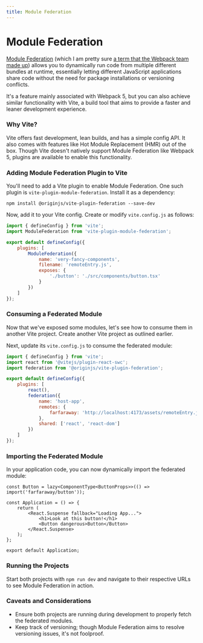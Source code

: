 ```yaml
---
title: Module Federation
---
```


# Module Federation

[Module Federation](https://github.com/module-federation) (which I am pretty sure [a term that the Webpack team made up](https://webpack.js.org/concepts/module-federation/)) allows you to dynamically run code from multiple different bundles at runtime, essentially letting different JavaScript applications share code without the need for package installations or versioning conflicts.

It's a feature mainly associated with Webpack 5, but you can also achieve similar functionality with Vite, a build tool that aims to provide a faster and leaner development experience.

### Why Vite?

Vite offers fast development, lean builds, and has a simple config API. It also comes with features like Hot Module Replacement (HMR) out of the box. Though Vite doesn't natively support Module Federation like Webpack 5, plugins are available to enable this functionality.

### Adding Module Federation Plugin to Vite

You'll need to add a Vite plugin to enable Module Federation. One such plugin is `vite-plugin-module-federation`. Install it as a dependency:

```
npm install @originjs/vite-plugin-federation --save-dev
```

Now, add it to your Vite config. Create or modify `vite.config.js` as follows:

```jsx
import { defineConfig } from 'vite';
import ModuleFederation from 'vite-plugin-module-federation';

export default defineConfig({
	plugins: [
		ModuleFederation({
			name: 'very-fancy-components',
			filename: 'remoteEntry.js',
			exposes: {
				'./button': './src/components/button.tsx'
			}
		})
	]
});
```

### Consuming a Federated Module

Now that we've exposed some modules, let's see how to consume them in another Vite project. Create another Vite project as outlined earlier.

Next, update its `vite.config.js` to consume the federated module:

```jsx
import { defineConfig } from 'vite';
import react from '@vitejs/plugin-react-swc';
import federation from '@originjs/vite-plugin-federation';

export default defineConfig({
	plugins: [
		react(),
		federation({
			name: 'host-app',
			remotes: {
				farfaraway: 'http://localhost:4173/assets/remoteEntry.js'
			},
			shared: ['react', 'react-dom']
		})
	]
});
```

### Importing the Federated Module

In your application code, you can now dynamically import the federated module:

```tsx
const Button = lazy<ComponentType<ButtonProps>>(() => import('farfaraway/button'));

const Application = () => {
	return (
		<React.Suspense fallback="Loading App...">
			<h1>Look at this button!</h1>
			<Button dangerous>Button</Button>
		</React.Suspense>
	);
};

export default Application;
```

### Running the Projects

Start both projects with `npm run dev` and navigate to their respective URLs to see Module Federation in action.

### Caveats and Considerations

- Ensure both projects are running during development to properly fetch the federated modules.
- Keep track of versioning; though Module Federation aims to resolve versioning issues, it's not foolproof.
